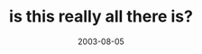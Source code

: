 ---
layout: base.njk
title : 'is this really all there is?' 
view_title : 'is this really all there is?' 
year : '2003' 
date : '2003-08-05' 
img_file : '/drawing/isthisreallyallthereis.png' 
html_file : 'isthisreallyallthereis' 
next_html : 'myelectricheart.html' 
year_order : '123' 
permalink : "title/{{html_file}}.html"
---